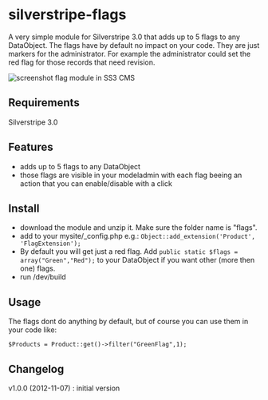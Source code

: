 # silverstripe-flags

A very simple module for Silverstripe 3.0 that adds up to 5 flags to any DataObject.
The flags have by default no impact on your code. They are just markers for the administrator.
For example the administrator could set the red flag for those records that need revision.

![screenshot flag module in SS3 CMS](http://netefx.de/flag_module.png)

## Requirements

Silverstripe 3.0

## Features

- adds up to 5 flags to any DataObject 
- those flags are visible in your modeladmin with each flag beeing an action that you can enable/disable with a click

## Install

- download the module and unzip it. Make sure the folder name is "flags".
- add to your mysite/_config.php e.g.: `Object::add_extension('Product', 'FlagExtension');`
- By default you will get just a red flag. Add `public static $flags = array("Green","Red");` to your DataObject if you want other (more then one) flags.
- run /dev/build

## Usage

The flags dont do anything by default, but of course you can use them in your code like: 

`$Products = Product::get()->filter("GreenFlag",1);`

## Changelog

v1.0.0 (2012-11-07) : 
initial version
